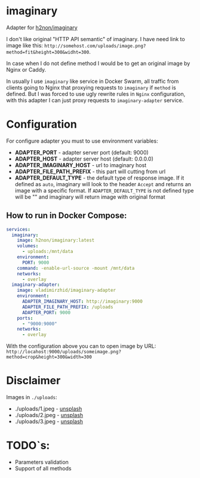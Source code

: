 # imaginary

Adapter for [h2non/imaginary](https://github.com/h2non/imaginary)

I don't like original "HTTP API semantic" of imaginary. I have need link to image like this: `http://somehost.com/uploads/image.png?method=fit&height=300&widht=300`.

In case when I do not define method I would be to get an original image by Nginx or Caddy.

In usually I use `imaginary` like service in Docker Swarm, all traffic from clients going to Nginx that proxying requests to `imaginary` if `method` is defined. But I was forced to use ugly rewrite rules in `Nginx` configuration, with this adapter I can just proxy requests to `imaginary-adapter` service.

# Configuration

For configure adapter you must to use environment variables:

- **ADAPTER_PORT** - adapter server port (default: 9000)
- **ADAPTER_HOST** - adapter server host (default: 0.0.0.0)
- **ADAPTER_IMAGINARY_HOST** - url to imaginary host
- **ADAPTER_FILE_PATH_PREFIX** - this part will cutting from url
- **ADAPTER_DEFAULT_TYPE** - the default type of response image. If it defined as `auto`, imaginary will look to the header `Accept` and returns an image with a specific format. If `ADAPTER_DEFAULT_TYPE` is not defined type will be "" and imaginary will return image with original format

## How to run in Docker Compose:

```yml
services:
  imaginary:
    image: h2non/imaginary:latest
    volumes:
      - uploads:/mnt/data
    environment:
      PORT: 9000
    command: -enable-url-source -mount /mnt/data
    networks:
      - overlay
  imaginary-adapter:
    image: vladimirzhid/imaginary-adapter
    environment:
      ADAPTER_IMAGINARY_HOST: http://imaginary:9000
      ADAPTER_FILE_PATH_PREFIX: /uploads
      ADAPTER_PORT: 9000
    ports:
      - "9000:9000"
    networks:
      - overlay
```

With the configuration above you can to open image by URL: `http://locahost:9000/uploads/someimage.png?method=crop&height=300&width=300`

# Disclaimer

Images in `./uploads`:

- ./uploads/1.jpeg - [unsplash](https://unsplash.com/photos/s9xm11AEpqU)
- ./uploads/2.jpeg - [unsplash](https://unsplash.com/photos/wfUBXRu1uSU)
- ./uploads/3.jpeg - [unsplash](https://unsplash.com/photos/aKK8q8Vl23U)

# TODO`s:

- Parameters validation
- Support of all methods
